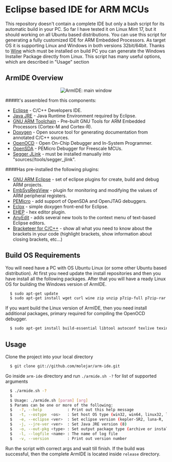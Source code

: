 Eclipse based IDE for ARM MCUs
==============================


This repository doesn't contain a complete IDE but only a bash script for its automatic build in your PC. So far I have tested it on Linux Mint 17, but it should working on all Ubuntu based distributions. You can use this script for generating a fully customized IDE for ARM Embedded Processors. As target OS it is supporting Linux and Windows in both versions 32bit/64bit. Thanks to [Wine](https://www.winehq.org) which must be installed on build PC you can generate the Windows Installer Package directly from Linux. This script has many useful options, which are described in "Usage" section 


## ArmIDE Overview

<p align="center">
  <img src="docs/debug_window.png" alt="ArmIDE: main window"/>
</p>

####It's assembled from this components:
* [Eclipse](http://www.eclipse.org/downloads/) - C/C++ Developers IDE.
* [Java JRE](http://java.com/en/download/manual.jsp?locale=en) - Java Runtime Environment required by Eclipse.
* [GNU ARM Toolchain](https://launchpad.net/gcc-arm-embedded) - Pre-built GNU Tools for ARM Embedded Processors (Cortex-M and Cortex-R).
* [Doxygen](http://www.stack.nl/~dimitri/doxygen/download.html) - Open source tool for generating documentation from annotated C/C++ sources.
* [OpenOCD](http://openocd.sourceforge.net/) - Open On-Chip Debugger and In-System Programmer.
* [OpenSDA](http://www.pemicro.com/opensda/index.cfm) - PEMicro Debugger for Freescale MCUs. 
* [Segger JLink](http://www.segger.com/jlink-software-beta-version.html) - must be installed manually into "sources/<os>/tools/segger_jlink".

####Has pre-installed the following plugins:
* [GNU ARM Eclipse](http://gnuarmeclipse.livius.net/blog/) - set of eclipse plugins for create, build and debug ARM projects.
* [EmbSysRegView](http://embsysregview.sourceforge.net/) - plugin for monitoring and modifying the values of ARM peripheral registers.
* [PEMicro](http://www.pemicro.com/opensda/index.cfm) - add support of OpenSDA and OpenJTAG debuggers.
* [Eclox](http://home.gna.org/eclox/) - simple doxygen front-end for Eclipse.
* [EHEP](http://ehep.sourceforge.net/) - hex editor plugin.
* [AnyEdit](http://andrei.gmxhome.de/anyedit/index.html) - adds several new tools to the context menu of text-based Eclipse editors.
* [Bracketeer for C/C++](http://marketplace.eclipse.org/content/bracketeer-cc-cdt#.VBc7-nWSz0o) - show all what you need to know about the brackets in your code (highlight brackets, show information about closing brackets, etc...)


## Build OS Requirements

You will need have a PC with OS Ubuntu Linux (or some other Ubuntu based distribution). At first you need update the install repositories and then you have install all the following packages. After that you will have a ready Linux OS for building the Windows version of ArmIDE.

``` bash
  $ sudo apt-get update
  $ sudo apt-get install wget curl wine zip unzip p7zip-full p7zip-rar rar git
```
If you want build the Linux version of ArmIDE, then you need install additional packages, primary required for compiling the OpenOCD debugger.

``` bash
  $ sudo apt-get install build-essential libtool autoconf texlive texinfo libusb-dev libusb-1.0-0-dev libhidapi-dev libhidapi-hidraw0
```

## Usage

Clone the project into your local directory

``` bash
  $ git clone git://github.com/molejar/arm-ide.git
```

Go inside `arm-ide` directory and run `./armide.sh -?` for list of supported arguments

``` bash
  $ ./armide.sh -?
  $
  $ Usage: ./armide.sh [param] [arg]
  $ Params can be one or more of the following:
  $   -?, --help           : Print out this help message
  $   -t, --ostype  <os>   : Set host OS type (win32, win64, linux32, linux64)
  $   -e, --eclipse <ver>  : Set eclipse version (kepler-SR2, luna-R, ...)
  $   -j, --jre-ver <ver>  : Set Java JRE version (8)
  $   -o, --out-pkg <type> : Set output package type (archive or install)
  $   -l, --logfile <name> : The name of log file
  $   -v, --version        : Print out version number
```

Run the script with correct args and wait till finish. If the build was successful, then the complete ArmIDE is located inside `release` directory.
